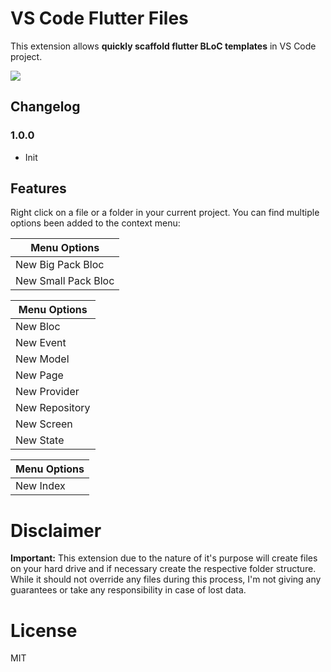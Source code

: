 # VS Code Flutter Files

This extension allows **quickly scaffold flutter BLoC templates** in VS Code project.

![](https://github.com/Gorniv/vscode-flutter-files/raw/master/assets/flutter.gif)

## Changelog

### 1.0.0
* Init


## Features

Right click on a file or a folder in your current project. 
You can find multiple options been added to the context menu:

Menu Options  |
---           | 
New Big Pack Bloc |
New Small Pack Bloc | 

Menu Options  |
---           | 
New Bloc     | 
New Event |
New Model      | 
New Page      | 
New Provider      | 
New Repository      | 
New Screen      | 
New State      | 

Menu Options  |
---           | 
New Index      | 

# Disclaimer

**Important:** This extension due to the nature of it's purpose will create
files on your hard drive and if necessary create the respective folder structure.
While it should not override any files during this process, I'm not giving any guarantees
or take any responsibility in case of lost data. 

# License

MIT
